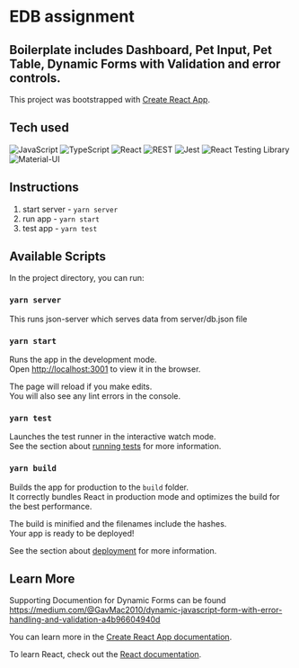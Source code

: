 
# EDB assignment

## Boilerplate includes Dashboard, Pet Input, Pet Table, Dynamic Forms with Validation and error controls.


This project was bootstrapped with [Create React App](https://github.com/facebook/create-react-app).

## Tech used
![JavaScript](https://img.shields.io/badge/-JavaScript-black?style=flat-square&logo=javascript)
![TypeScript](https://img.shields.io/badge/-TypeScript-007ACC?style=flat-square&logo=typescript)
![React](https://img.shields.io/badge/-React-black?style=flat-square&logo=react)
![REST](https://img.shields.io/badge/-RESTful%20API-black?style=flat-square&logo=rest)
![Jest](https://img.shields.io/badge/-Jest-black?style=flat-square&logo=jest)
![React Testing Library](https://img.shields.io/badge/-Test%20Library-blueviolet?style=flat-square&testinglibrary)
![Material-UI](https://img.shields.io/badge/-Material%20UI-blue?style=flat-square&logo=materialui)

## Instructions

1. start server - `yarn server`
2. run app - `yarn start`
3. test app - `yarn test`


## Available Scripts

In the project directory, you can run:

### `yarn server`

This runs json-server which serves data from server/db.json file

### `yarn start`

Runs the app in the development mode.<br />
Open [http://localhost:3001](http://localhost:3001) to view it in the browser.

The page will reload if you make edits.<br />
You will also see any lint errors in the console.

### `yarn test`

Launches the test runner in the interactive watch mode.<br />
See the section about [running tests](https://facebook.github.io/create-react-app/docs/running-tests) for more information.

### `yarn build`

Builds the app for production to the `build` folder.<br />
It correctly bundles React in production mode and optimizes the build for the best performance.

The build is minified and the filenames include the hashes.<br />
Your app is ready to be deployed!

See the section about [deployment](https://facebook.github.io/create-react-app/docs/deployment) for more information.


## Learn More

Supporting Documention for Dynamic Forms can be found https://medium.com/@GavMac2010/dynamic-javascript-form-with-error-handling-and-validation-a4b96604940d

You can learn more in the [Create React App documentation](https://facebook.github.io/create-react-app/docs/getting-started).

To learn React, check out the [React documentation](https://reactjs.org/).
